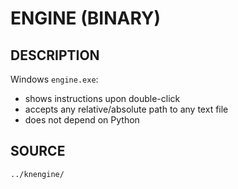 # ENGINE (BINARY)

## DESCRIPTION
Windows `engine.exe`:
- shows instructions upon double-click
- accepts any relative/absolute path to any text file
- does not depend on Python

## SOURCE
`../knengine/`
